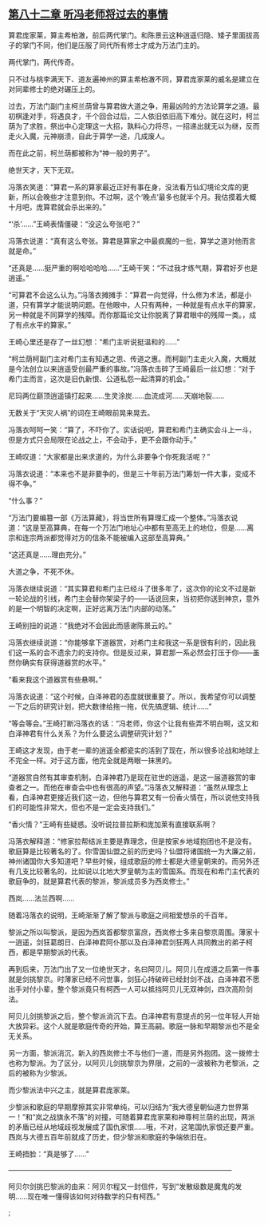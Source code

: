 ## [第八十二章 听冯老师将过去的事情](https://www.xxbiquge.com/11_11207/8861206.html)
﻿算君庞家莱，算主希柏澈，前后两代掌门。和陈景云这种逍遥归隐、矮子里面拔高子的掌门不同，他们是压服了同代所有修士才成为万法门主的。

  两代掌门，两代传奇。

  只不过与桃李满天下、道友遍神州的算主希柏澈不同，算君庞家莱的威名是建立在对同辈修士的绝对碾压上的。

  过去，万法门副门主柯兰荫曾与算君做大道之争，用最凶险的方法论算学之道。最初棋逢对手，将遇良才，千个回合过后，二人依旧依旧高下难分。就在这时，柯兰荫为了求胜，祭出中心定理这一大招，孰料心力将尽，一招递出就无以为继，反而走火入魔，元神崩溃，自此于算学一途，几成废人。

  而在此之前，柯兰荫都被称为“神一般的男子”。

  绝世天才，天下无双。

  冯落衣笑道：“算君一系的算家最近正好有事在身，没法看万仙幻境论文库的更新，所以会晚些才注意到你。不过啊，这个‘晚点’最多也就半个月。我估摸着大概十月吧，庞算君就会杀出来的。”

  “‘杀’……”王崎表情僵硬：“没这么夸张吧？”

  冯落衣说道：“真有这么夸张。算君是算家之中最疯魔的一批，算学之道对他而言就是命。”

  “还真是……挺严重的啊哈哈哈哈……”王崎干笑：“不过我才练气期，算君好歹也是逍遥。”

  “可算君不会这么认为。”冯落衣摊摊手：“算君一向觉得，什么修为术法，都是小道，只有算学才能说明问题。在他眼中，人只有两种，一种就是有点水平的算家，另一种就是不同算学的残障。而你那篇论文让你脱离了算君眼中的残障一类。，成了有点水平的算家。”

  王崎心里还是存了一丝幻想：“希门主听说挺温和的……”

  “柯兰荫柯副门主对希门主有知遇之恩、传道之惠。而柯副门主走火入魔，大概就是今法创立以来逍遥受创最严重的事故。”冯落衣击碎了王崎最后一丝幻想：“对于希门主而言，这次是旧仇新恨、公道私怨一起清算的机会。”

  尼玛两位巅顶逍遥镇打起来……生灵涂炭……血流成河……天崩地裂……

  无数关于“天灾人祸”的词在王崎眼前晃来晃去。

  冯落衣呵呵一笑：“算了，不吓你了。实话说吧，算君和希门主确实会斗上一斗，但是方式只会局限在论战之上，不会动手，更不会跟你动手。”

  王崎叹道：“大家都是出来求道的，为什么非要争个你死我活呢？”

  冯落衣说道：“本来也不是非要争的，但是三十年前万法门筹划一件大事，变成不得不争。”

  “什么事？”

  “万法门要编篡一部《万法算藏》，将当世所有算理汇成一个整体。”冯落衣说道：“这是至高算典，在每一个万法门地址心中都有至高无上的地位，但是……离宗和连宗两派都觉得对方的信条不能被编入这部至高算典。”

  “这还真是……理由充分。”

  大道之争，不死不休。

  冯落衣继续说道：“其实算君和希门主已经斗了很多年了，这次你的论文不过是新一轮论战的引线，希门主会替你架梁子的——话说回来，当初把你送到神京，意外的是一个明智的决定啊，正好远离万法门内部的动荡。”

  王崎别扭的说道：“我绝对不会因此而感谢陈景云的。”

  冯落衣继续说道：“你能够拿下道器赏，对希门主和我这一系是很有利的，因此我们这一系的会不遗余力的支持你。但是反过来，算君那一系必然会打压于你——虽然你确实有获得道器赏的水平。”

  “看来我这个道器赏有些悬啊。”

  冯落衣说道：“这个时候，白泽神君的态度就很重要了。所以，我希望你可以调整一下之后的研究计划，把大数律给拖一拖，优先搞逻辑、统计……”

  “等会等会。”王崎打断冯落衣的话：“冯老师，你这个让我有些弄不明白啊，这又和白泽神君有什么关系？为什么要这么调整研究计划？”

  王崎这才发现，由于老一辈的逍遥全都瓷实的活到了现在，所以很多论战和地球上不完全一样。对于这方面，他完全就是两眼一抹黑的。

  “道器赏自然有其审查机制，白泽神君乃是现在驻世的逍遥，是这一届道器赏的审查者之一。而他在审查会中也有很高的声望。”冯落衣又解释道：“虽然从理念上看，白泽神君更接近我们这一边，但他与算君又有一份香火情在，所以说他支持我们的可能性非常大，但也不是一定会支持我们。”

  “香火情？”王崎有些疑惑。没听说拉普拉斯和庞加莱有直接联系啊？

  冯落衣解释道：“修家拉帮结派主要是靠理念，但是按家乡地域抱团也不是没有。歌庭算是比较著名的了。你雪国仙盟之前的历史吗？仙盟将诸国统一为大廉之前，神州诸国你大多知道吧？早些时候，组成歌庭的修士都是大德皇朝来的。而另外还有几支比较著名的，比如说以北地大罗皇朝为主的雪国系。而现在和希门主代表的歌庭争的，就是算君代表的黎派，黎派成员多为西岚修士。”

  西岚……法兰西啊……

  随着冯落衣的说明，王崎渐渐了解了黎派与歌庭之间相爱想杀的千百年。

  黎派之所以叫黎派，是因为西岚首都黎京富庶，西岚修士多来自黎京周围。薄家十一逍遥，剑狂葛朗日、白泽神君阿仆那以及白泽神君剑狂两人共同教出的弟子柯西，都是早期黎派的代表。

  再到后来，万法门出了又一位绝世天才，名曰阿贝儿。阿贝儿在成道之后第一件事就是剑挑黎京。时薄家已经不问世事，剑狂心持破碎已经封剑不战，白泽神君不愿出手对付小辈，整个黎派竟只有柯西一人可以抵挡阿贝儿无双神剑，四次高阶剑法。

  阿贝儿剑挑黎派之后，整个黎派消沉下去。白泽神君有意提点的另一位年轻人开始大放异彩。这个人就是歌庭传奇的开始，算王高嗣。歌庭一脉和早期黎派也不是全无关系。

  另一方面，黎派消沉，新入的西岚修士不与他们一道，而是另外抱团。这一拨修士也称为黎派。为了区分，以阿贝儿剑挑黎京为界限，之前的一波被称为老黎派，之后的被称为少黎派。

  而少黎派法中兴之主，就是算君庞家莱。

  少黎派和歌庭的早期摩擦其实非常单纯，可以归结为“我大德皇朝仙道力世界第一！”和“岚之战旗永不落”的对撞，可随着算君庞家莱和神尊柯兰荫的出现，两派的矛盾已经从地域歧视发展成了国仇家恨……哦，不对，这笔国仇家恨还要严重。西岚与大德五百年前就成了历史，但少黎派和歌庭的争端依旧在。

  王崎捂脸：“真是够了……”

  ————————————————————————————————

  阿贝尔剑挑巴黎派的由来：阿贝尔程又一封信件，写到“发散级数是魔鬼的发明……现在唯一懂得该如何对待数学的只有柯西。”

  ;
